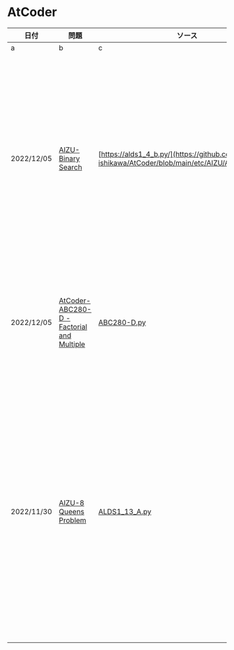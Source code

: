 ﻿# AtCoder

日付|問題|ソース|アルゴリズム|備考
---|---|---|---|---
a|b|c|d|e
2022/12/05|[AIZU-Binary Search](https://judge.u-aizu.ac.jp/onlinejudge/description.jsp?id=ALDS1_4_B&lang=ja)|[https://alds1_4_b.py/](https://github.com/so-ishikawa/AtCoder/blob/main/etc/AIZU/ALDS1_4_B.py)|二分探索|[2-3. 分野別　初中級者が解くべき過去問精選 100 問](https://qiita.com/e869120/items/eb50fdaece12be418faa#2-3-%E5%88%86%E9%87%8E%E5%88%A5%E5%88%9D%E4%B8%AD%E7%B4%9A%E8%80%85%E3%81%8C%E8%A7%A3%E3%81%8F%E3%81%B9%E3%81%8D%E9%81%8E%E5%8E%BB%E5%95%8F%E7%B2%BE%E9%81%B8-100-%E5%95%8F)の18問目 シンプルな二分探索  実装したがエッジケースに自信がまだ持てず　易
2022/12/05|[AtCoder-ABC280-D - Factorial and Multiple](https://atcoder.jp/contests/abc280/tasks/abc280_d)|[ABC280-D.py](https://github.com/so-ishikawa/AtCoder/blob/main/ABC/ABC280/ABC280-D.py)|素因数分解、ルジャンドルの定理、階乗、二分探索|本番で解けず 自身の数に対する感覚が大分鈍っている印象を受けた　普
2022/11/30|[AIZU-8 Queens Problem](https://judge.u-aizu.ac.jp/onlinejudge/description.jsp?id=ALDS1_13_A&lang=ja)|[ALDS1_13_A.py](https://github.com/so-ishikawa/AtCoder/blob/main/etc/AIZU/ALDS1_13_A.py)|permutations, 順列|[2-3. 分野別　初中級者が解くべき過去問精選 100 問](https://qiita.com/e869120/items/eb50fdaece12be418faa#2-3-%E5%88%86%E9%87%8E%E5%88%A5%E5%88%9D%E4%B8%AD%E7%B4%9A%E8%80%85%E3%81%8C%E8%A7%A3%E3%81%8F%E3%81%B9%E3%81%8D%E9%81%8E%E5%8E%BB%E5%95%8F%E7%B2%BE%E9%81%B8-100-%E5%95%8F)の17問目　まず順列を生成してからそれを0,1....7で順に当てはめる方針で実装　もっと綺麗に書けるはず　易
